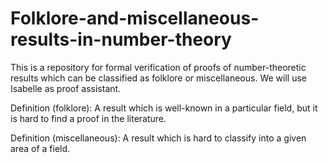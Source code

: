 # Folklore-and-miscellaneous-results-in-number-theory

This is a repository for formal verification of proofs of number-theoretic results which can be classified as folklore or miscellaneous. We will use Isabelle as proof assistant.

Definition (folklore): A result which is well-known in a particular field, but it is hard to find a proof in the literature.

Definition (miscellaneous): A result which is hard to classify into a given area of a field.
